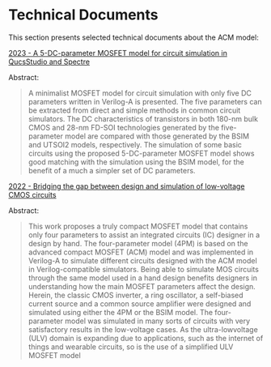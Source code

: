 # Technical Documents 

This section presents selected technical documents about the ACM model:


[2023 - A 5-DC-parameter MOSFET model for circuit simulation in QucsStudio and Spectre](/docs/2023_A_5-DC-parameter_MOSFET_model_for_circuit_simulation_in_QucsStudio_and_Spectre.pdf)

 Abstract: 
> A minimalist MOSFET model for circuit simulation
> with only five DC parameters written in Verilog-A is presented.
> The five parameters can be extracted from direct and simple
> methods in common circuit simulators. The DC characteristics
> of transistors in both 180-nm bulk CMOS and 28-nm FD-SOI
> technologies generated by the five-parameter model are compared
> with those generated by the BSIM and UTSOI2 models, respectively.
> The simulation of some basic circuits using the proposed
> 5-DC-parameter MOSFET model shows good matching with the
> simulation using the BSIM model, for the benefit of a much
> a simpler set of DC parameters.






[2022 - Bridging the gap between design and simulation of low-voltage CMOS circuits](/docs/2022_Bridging_the_Gap_between_Design_and_Simulation_of_Low-Voltage_CMOS_Circuits.pdf)

Abstract: 
> This work proposes a truly compact MOSFET model that contains only four parameters
> to assist an integrated circuits (IC) designer in a design by hand. The four-parameter model (4PM)
> is based on the advanced compact MOSFET (ACM) model and was implemented in Verilog-A to
> simulate different circuits designed with the ACM model in Verilog-compatible simulators. Being
> able to simulate MOS circuits through the same model used in a hand design benefits designers
> in understanding how the main MOSFET parameters affect the design. Herein, the classic CMOS
> inverter, a ring oscillator, a self-biased current source and a common source amplifier were designed
> and simulated using either the 4PM or the BSIM model. The four-parameter model was simulated
> in many sorts of circuits with very satisfactory results in the low-voltage cases. As the ultra-lowvoltage (ULV) domain is expanding due to applications, such as the internet of things and wearable
> circuits, so is the use of a simplified ULV MOSFET model

